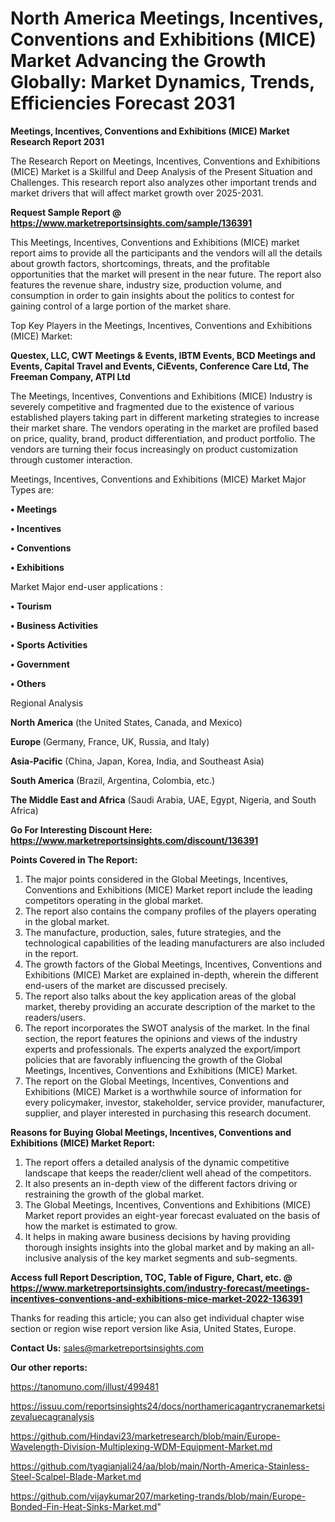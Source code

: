  # North America Meetings, Incentives, Conventions and Exhibitions (MICE) Market Advancing the Growth Globally: Market Dynamics, Trends, Efficiencies Forecast 2031

<strong>Meetings, Incentives, Conventions and Exhibitions (MICE) Market Research Report 2031</strong>

The Research Report on Meetings, Incentives, Conventions and Exhibitions (MICE) Market is a Skillful and Deep Analysis of the Present Situation and Challenges. This research report also analyzes other important trends and market drivers that will affect market growth over 2025-2031.

<strong>Request Sample Report @ <a href=https://www.marketreportsinsights.com/sample/136391>https://www.marketreportsinsights.com/sample/136391</a></strong>

This Meetings, Incentives, Conventions and Exhibitions (MICE) market report aims to provide all the participants and the vendors will all the details about growth factors, shortcomings, threats, and the profitable opportunities that the market will present in the near future. The report also features the revenue share, industry size, production volume, and consumption in order to gain insights about the politics to contest for gaining control of a large portion of the market share.

Top Key Players in the Meetings, Incentives, Conventions and Exhibitions (MICE) Market:

<strong>Questex, LLC, CWT Meetings & Events, IBTM Events, BCD Meetings and Events, Capital Travel and Events, CiEvents, Conference Care Ltd, The Freeman Company, ATPI Ltd</strong>

The Meetings, Incentives, Conventions and Exhibitions (MICE) Industry is severely competitive and fragmented due to the existence of various established players taking part in different marketing strategies to increase their market share. The vendors operating in the market are profiled based on price, quality, brand, product differentiation, and product portfolio. The vendors are turning their focus increasingly on product customization through customer interaction.

Meetings, Incentives, Conventions and Exhibitions (MICE) Market Major Types are:

<strong>• Meetings

• Incentives

• Conventions

• Exhibitions</strong>

Market Major end-user applications :

<strong>• Tourism

• Business Activities

• Sports Activities

• Government

• Others</strong>

Regional Analysis

</u><strong><b>North America</b></strong> (the United States, Canada, and Mexico)

<strong><b>Europe </b></strong>(Germany, France, UK, Russia, and Italy)

<strong><b>Asia-Pacific</b></strong> (China, Japan, Korea, India, and Southeast Asia)

<strong><b>South America</b></strong> (Brazil, Argentina, Colombia, etc.)

<strong><b>The Middle East and Africa</b></strong> (Saudi Arabia, UAE, Egypt, Nigeria, and South Africa)

<strong>Go For Interesting Discount Here: <a href=https://www.marketreportsinsights.com/discount/136391>https://www.marketreportsinsights.com/discount/136391</a></strong>

<strong>Points Covered in The Report:</strong>
<ol>
  <li>The major points considered in the Global Meetings, Incentives, Conventions and Exhibitions (MICE) Market report include the leading competitors operating in the global market.</li>
  <li>The report also contains the company profiles of the players operating in the global market.</li>
  <li>The manufacture, production, sales, future strategies, and the technological capabilities of the leading manufacturers are also included in the report.</li>
  <li>The growth factors of the Global Meetings, Incentives, Conventions and Exhibitions (MICE) Market are explained in-depth, wherein the different end-users of the market are discussed precisely.</li>
  <li>The report also talks about the key application areas of the global market, thereby providing an accurate description of the market to the readers/users.</li>
  <li>The report incorporates the SWOT analysis of the market. In the final section, the report features the opinions and views of the industry experts and professionals. The experts analyzed the export/import policies that are favorably influencing the growth of the Global Meetings, Incentives, Conventions and Exhibitions (MICE) Market.</li>
  <li>The report on the Global Meetings, Incentives, Conventions and Exhibitions (MICE) Market is a worthwhile source of information for every policymaker, investor, stakeholder, service provider, manufacturer, supplier, and player interested in purchasing this research document.</li>
</ol>
<strong>Reasons for Buying Global Meetings, Incentives, Conventions and Exhibitions (MICE) Market Report:</strong>

<ol>
  <li>The report offers a detailed analysis of the dynamic competitive landscape that keeps the reader/client well ahead of the competitors.</li>
  <li>It also presents an in-depth view of the different factors driving or restraining the growth of the global market.</li>
  <li>The Global Meetings, Incentives, Conventions and Exhibitions (MICE) Market report provides an eight-year forecast evaluated on the basis of how the market is estimated to grow.</li>
  <li>It helps in making aware business decisions by having providing thorough insights insights into the global market and by making an all-inclusive analysis of the key market segments and sub-segments.</li>
</ol>
<strong>Access full Report Description, TOC, Table of Figure, Chart, etc. @ <a href=https://www.marketreportsinsights.com/industry-forecast/meetings-incentives-conventions-and-exhibitions-mice-market-2022-136391>https://www.marketreportsinsights.com/industry-forecast/meetings-incentives-conventions-and-exhibitions-mice-market-2022-136391</a></strong>


Thanks for reading this article; you can also get individual chapter wise section or region wise report version like Asia, United States, Europe.

<strong>Contact Us:</strong>
sales@marketreportsinsights.com

<strong>Our other reports:</strong>

<a href=https://tanomuno.com/illust/499481>https://tanomuno.com/illust/499481</a>

<a href=https://issuu.com/reportsinsights24/docs/northamericagantrycranemarketsizevaluecagranalysis>https://issuu.com/reportsinsights24/docs/northamericagantrycranemarketsizevaluecagranalysis</a>

<a href=https://github.com/Hindavi23/marketresearch/blob/main/Europe-Wavelength-Division-Multiplexing-WDM-Equipment-Market.md>https://github.com/Hindavi23/marketresearch/blob/main/Europe-Wavelength-Division-Multiplexing-WDM-Equipment-Market.md</a>

<a href=https://github.com/tyagianjali24/aa/blob/main/North-America-Stainless-Steel-Scalpel-Blade-Market.md>https://github.com/tyagianjali24/aa/blob/main/North-America-Stainless-Steel-Scalpel-Blade-Market.md</a>

<a href=https://github.com/vijaykumar207/marketing-trands/blob/main/Europe-Bonded-Fin-Heat-Sinks-Market.md>https://github.com/vijaykumar207/marketing-trands/blob/main/Europe-Bonded-Fin-Heat-Sinks-Market.md</a>"

